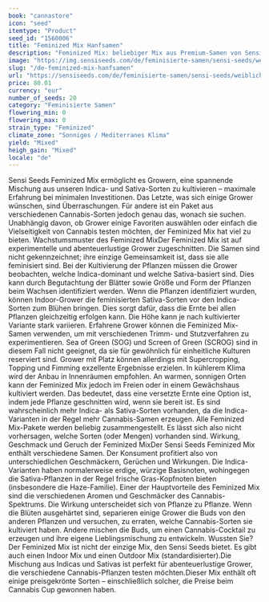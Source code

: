 ```yaml
---
book: "cannastore"
icon: "seed"
itemtype: "Product"
seed_id: "1560006"
title: "Feminized Mix Hanfsamen"
description: "Feminized Mix: beliebiger Mix aus Premium-Samen von Sensi Seeds. Ideal für Grower, die zu einem günstigen Preis experimentieren möchten."
image: "https://img.sensiseeds.com/de/feminisierte-samen/sensi-seeds/weiblich-mischung-image.png"
slug: "/de-feminized-mix-hanfsamen"
url: "https://sensiseeds.com/de/feminisierte-samen/sensi-seeds/weiblich-mischung?a_aid=cannastore"
price: 80.01
currency: "eur"
number_of_seeds: 20
category: "Feminisierte Samen"
flowering_min: 0
flowering_max: 0
strain_type: "Feminized"
climate_zone: "Sonniges / Mediterranes Klima"
yield: "Mixed"
heigh_gain: "Mixed"
locale: "de"
---
```

Sensi Seeds Feminized Mix ermöglicht es Growern, eine spannende Mischung aus unseren Indica- und Sativa-Sorten zu kultivieren – maximale Erfahrung bei minimalen Investitionen. Das Letzte, was sich einige Grower wünschen, sind Überraschungen. Für andere ist ein Paket aus verschiedenen Cannabis-Sorten jedoch genau das, wonach sie suchen. Unabhängig davon, ob Grower einige Favoriten auswählen oder einfach die Vielseitigkeit von Cannabis testen möchten, der Feminized Mix hat viel zu bieten. Wachstumsmuster des Feminized MixDer Feminized Mix ist auf experimentelle und abenteuerlustige Grower zugeschnitten. Die Samen sind nicht gekennzeichnet; ihre einzige Gemeinsamkeit ist, dass sie alle feminisiert sind. Bei der Kultivierung der Pflanzen müssen die Grower beobachten, welche Indica-dominant und welche Sativa-basiert sind. Dies kann durch Begutachtung der Blätter sowie Größe und Form der Pflanzen beim Wachsen identifiziert werden. Wenn die Pflanzen identifiziert wurden, können Indoor-Grower die feminisierten Sativa-Sorten vor den Indica-Sorten zum Blühen bringen. Dies sorgt dafür, dass die Ernte bei allen Pflanzen gleichzeitig erfolgen kann. Die Höhe kann je nach kultivierter Variante stark variieren. Erfahrene Grower können die Feminized Mix-Samen verwenden, um mit verschiedenen Trimm- und Stutzverfahren zu experimentieren. Sea of Green (SOG) und Screen of Green (SCROG) sind in diesem Fall nicht geeignet, da sie für gewöhnlich für einheitliche Kulturen reserviert sind. Grower mit Platz können allerdings mit Supercropping, Topping und Fimming exzellente Ergebnisse erzielen. In kühlerem Klima wird der Anbau in Innenräumen empfohlen. An warmen, sonnigen Orten kann der Feminized Mix jedoch im Freien oder in einem Gewächshaus kultiviert werden. Das bedeutet, dass eine versetzte Ernte eine Option ist, indem jede Pflanze geschnitten wird, wenn sie bereit ist. Es sind wahrscheinlich mehr Indica- als Sativa-Sorten vorhanden, da die Indica-Varianten in der Regel mehr Cannabis-Samen erzeugen. Alle Feminized Mix-Pakete werden beliebig zusammengestellt. Es lässt sich also nicht vorhersagen, welche Sorten (oder Mengen) vorhanden sind. Wirkung, Geschmack und Geruch der Feminized MixDer Sensi Seeds Feminized Mix enthält verschiedene Samen. Der Konsument profitiert also von unterschiedlichen Geschmäckern, Gerüchen und Wirkungen. Die Indica-Varianten haben normalerweise erdige, würzige Basisnoten, wohingegen die Sativa-Pflanzen in der Regel frische Gras-Kopfnoten bieten (insbesondere die Haze-Familie). Einer der Hauptvorteile des Feminized Mix sind die verschiedenen Aromen und Geschmäcker des Cannabis-Spektrums. Die Wirkung unterscheidet sich von Pflanze zu Pflanze. Wenn die Blüten ausgehärtet sind, separieren einige Grower die Buds von den anderen Pflanzen und versuchen, zu erraten, welche Cannabis-Sorten sie kultiviert haben. Andere mischen die Buds, um einen Cannabis-Cocktail zu erzeugen und ihre eigene Lieblingsmischung zu entwickeln. Wussten Sie? Der Feminized Mix ist nicht der einzige Mix, den Sensi Seeds bietet. Es gibt auch einen Indoor Mix und einen Outdoor Mix (standardisierter).Die Mischung aus Indicas und Sativas ist perfekt für abenteuerlustige Grower, die verschiedene Cannabis-Pflanzen testen möchten.Dieser Mix enthält oft einige preisgekrönte Sorten – einschließlich solcher, die Preise beim Cannabis Cup gewonnen haben.
